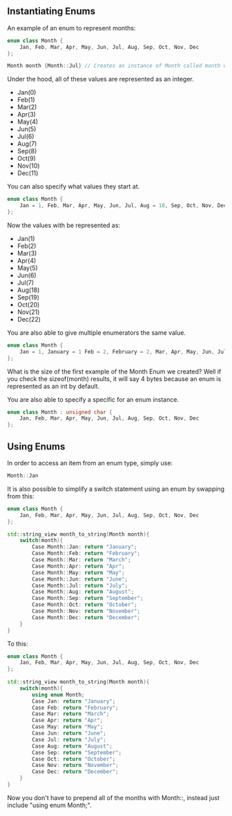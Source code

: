 ## Instantiating Enums
An example of an enum to represent months:

```C++
enum class Month {
	Jan, Feb, Mar, Apr, May, Jun, Jul, Aug, Sep, Oct, Nov, Dec		
};

Month month {Month::Jul} // Creates an instance of Month called month which starts on jul
```

Under the hood, all of these values are represented as an integer.
* Jan(0)
* Feb(1)
* Mar(2)
* Apr(3)
* May(4)
* Jun(5)
* Jul(6)
* Aug(7)
* Sep(8)
* Oct(9)
* Nov(10)
* Dec(11)

You can also specify what values they start at.

```C++
enum class Month {
	Jan = 1, Feb, Mar, Apr, May, Jun, Jul, Aug = 18, Sep, Oct, Nov, Dec		
};
```

Now the values with be represented as:
* Jan(1)
* Feb(2)
* Mar(3)
* Apr(4)
* May(5)
* Jun(6)
* Jul(7)
* Aug(18)
* Sep(19)
* Oct(20)
* Nov(21)
* Dec(22)

You are also able to give multiple enumerators the same value.

```C++
enum class Month {
	Jan = 1, January = 1 Feb = 2, February = 2, Mar, Apr, May, Jun, Jul, Aug = 18, August = 18, Sep = 19, September = Sep, Oct, Nov, Dec		
};
```

What is the size of the first example of the Month Enum we created? Well if you check the sizeof(month) results, it will say 4 bytes because an enum is represented as an int by default.

You are also able to specify a specific for an enum instance.

```C++
enum class Month : unsigned char {
	Jan, Feb, Mar, Apr, May, Jun, Jul, Aug, Sep, Oct, Nov, Dec		
};
```

## Using Enums

In order to access an item from an enum type, simply use:

```C++
Month::Jan
```

It is also possible to simplify a switch statement using an enum by swapping from this:

```C++
enum class Month {
	Jan, Feb, Mar, Apr, May, Jun, Jul, Aug, Sep, Oct, Nov, Dec
};

std::string_view month_to_string(Month month){
	switch(month){
		Case Month::Jan: return "January";
		Case Month::Feb: return "February";
		Case Month::Mar: return "March";
		Case Month::Apr: return "Apr";
		Case Month::May: return "May";
		Case Month::Jun: return "June";
		Case Month::Jul: return "July";
		Case Month::Aug: return "August";
		Case Month::Sep: return "September";
		Case Month::Oct: return "October";
		Case Month::Nov: return "November";
		Case Month::Dec: return "December";
	}
}
```

To this:

```C++
enum class Month {
	Jan, Feb, Mar, Apr, May, Jun, Jul, Aug, Sep, Oct, Nov, Dec
};
 
std::string_view month_to_string(Month month){
	switch(month){
		using enum Month;
		Case Jan: return "January";
		Case Feb: return "February";
		Case Mar: return "March";
		Case Apr: return "Apr";
		Case May: return "May";
		Case Jun: return "June";
		Case Jul: return "July";
		Case Aug: return "August";
		Case Sep: return "September";
		Case Oct: return "October";
		Case Nov: return "November";
		Case Dec: return "December";
	}
}
```

Now you don't have to prepend all of the months with Month::, instead just include "using enum Month;".

